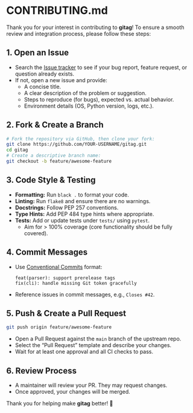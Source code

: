# CONTRIBUTING.md

Thank you for your interest in contributing to **gitag**! To ensure a smooth review and integration process, please follow these steps:

## 1. Open an Issue

- Search the [Issue tracker](https://github.com/henrymanke/gitag/issues) to see if your bug report, feature request, or question already exists.
- If not, open a new issue and provide:
  - A concise title.
  - A clear description of the problem or suggestion.
  - Steps to reproduce (for bugs), expected vs. actual behavior.
  - Environment details (OS, Python version, logs, etc.).

## 2. Fork & Create a Branch

```bash
# Fork the repository via GitHub, then clone your fork:
git clone https://github.com/YOUR-USERNAME/gitag.git
cd gitag
# Create a descriptive branch name:
git checkout -b feature/awesome-feature
```

## 3. Code Style & Testing

- **Formatting:** Run `black .` to format your code.
- **Linting:** Run `flake8` and ensure there are no warnings.
- **Docstrings:** Follow PEP 257 conventions.
- **Type Hints:** Add PEP 484 type hints where appropriate.
- **Tests:** Add or update tests under `tests/` using `pytest`.
  - Aim for > 100% coverage (core functionality should be fully covered).

## 4. Commit Messages

- Use [Conventional Commits](https://www.conventionalcommits.org/) format:

  ```
  feat(parser): support prerelease tags
  fix(cli): handle missing Git token gracefully
  ```

- Reference issues in commit messages, e.g., `Closes #42`.

## 5. Push & Create a Pull Request

```bash
git push origin feature/awesome-feature
```  

- Open a Pull Request against the `main` branch of the upstream repo.
- Select the “Pull Request” template and describe your changes.
- Wait for at least one approval and all CI checks to pass.

## 6. Review Process

- A maintainer will review your PR. They may request changes.
- Once approved, your changes will be merged.

Thank you for helping make **gitag** better! 🎉
